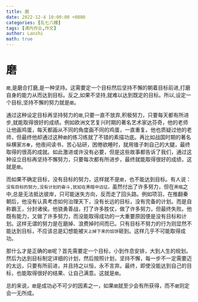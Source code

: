 ```yaml
---
title: 磨
date: 2022-12-4 10:00:00 +0800
categories: [乱七八糟]
tags: [课内作业,作文]
author: Lanzhi
math: true
---
```


# 磨

​	`磨`,是磨合打磨,是一种坚持。这需要定一个目标然后坚持不懈的朝着目标前进,打磨自身的能力从而达到目标。反之,如果不坚持,就难以达到既定的目标。所以,设定一个目标,坚持不懈的努力就是`磨`。

​	通过这种设定目标再坚持努力的`磨`,只要一直不放弃,积极努力，只要每天都有所进步,就能取得很好的成绩。例如欧洲文艺复兴时期的著名艺术家达芬奇，他的老师让他画鸡蛋，每天都画从不同的角度画不同的鸡蛋，一直重复。他也质疑过他的老师，但最终他却通过这种`磨`的练习练就了不错的素描功底。再比如战国时期的著名纵横家`苏秦`，他夜间读书，苦心钻研，困倦欲睡时，就用锥子刺自己的大腿，最终取得的很高的成就。如此激进或许没有必要，但是这些故事都告诉了我们，通过这种设立目标再坚持不懈努力，只要每次都有所进步，最终就能取得很好的成绩，这就是`磨`。

​	而如果不确定目标，没有目标的努力，这样就不是`磨`，也不能达到目标。有人说：`没有目标的努力,没有计划的奋斗,犹如在黑暗中远征。`虽然付出了许多努力，但在`黑暗`之中,总是无法抵达彼岸，只可能迷失方向，反而走了回头路。例如项羽，在推翻秦朝后，他没有认真考虑如何治理天下，没有长远的目标，没有完备的计划。而是自称霸王，分封诸侯。他骁勇善战，打了许多胜仗，做了许多努力，但最终失败。他既有能力，又做了许多努力，而没能取得成功的一大重要原因便是没有目标和计划。这样无谓的努力是在磨掉、浪费掉时间而已。只有目标不努力的行为则显然不能达到目标，不应该总是幻想能被`天上掉下来的馅饼`砸到。这样几乎不可能取得成功。

​	那什么才是正确的`磨`呢？首先需要定一个目标，小到作息安排，大到人生的规划。然后为达到目标制定详细的计划，然后按照计划，坚持不懈，每一步不一定需要迈的太远，只要有所前进，并且持之以恒，永不言弃。最终，即使没能达到自己的目标，也能取得很好的结果、让自己满意。这就是`磨`。

​	总的来说，`磨`是成功必不可少的因素之一，如果`磨`就至少会有所获得，而不`磨`则定会一无所成。